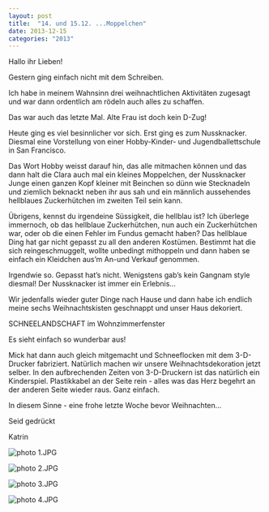 ```yaml
---
layout: post
title:  "14. und 15.12. ...Moppelchen"
date: 2013-12-15
categories: "2013"
---
```




Hallo ihr Lieben!



Gestern ging einfach nicht mit dem Schreiben. 



Ich habe in meinem Wahnsinn drei weihnachtlichen Aktivitäten zugesagt und war dann ordentlich am rödeln auch alles zu schaffen.



Das war auch das letzte Mal. Alte Frau ist doch kein D-Zug!



Heute ging es viel besinnlicher vor sich. Erst ging es zum Nussknacker. Diesmal eine Vorstellung von einer Hobby-Kinder- und Jugendballettschule in San Francisco.



Das Wort Hobby weisst darauf hin, das alle mitmachen können und das dann halt die Clara auch mal ein kleines Moppelchen, der Nussknacker Junge einen ganzen Kopf kleiner mit Beinchen so dünn wie Stecknadeln und ziemlich beknackt neben ihr aus sah und ein männlich aussehendes hellblaues Zuckerhütchen im zweiten Teil sein kann. 

Übrigens, kennst du irgendeine Süssigkeit, die hellblau ist? Ich überlege immernoch, ob das hellblaue Zuckerhütchen, nun auch ein Zuckerhütchen war, oder ob die einen Fehler im Fundus gemacht haben? Das hellblaue Ding hat gar nicht gepasst zu all den anderen Kostümen. Bestimmt hat die sich reingeschmuggelt, wollte unbedingt mithoppeln und dann haben se einfach ein Kleidchen aus’m An-und Verkauf genommen.

Irgendwie so. Gepasst hat’s nicht. Wenigstens gab’s kein Gangnam style diesmal! Der Nussknacker ist immer ein Erlebnis...



Wir jedenfalls wieder guter Dinge nach Hause und dann habe ich endlich meine sechs Weihnachtskisten geschnappt und unser Haus dekoriert.



SCHNEELANDSCHAFT im Wohnzimmerfenster



Es sieht einfach so wunderbar aus! 



Mick hat dann auch gleich mitgemacht und Schneeflocken mit dem 3-D-Drucker fabriziert. Natürlich machen wir unsere Weihnachtsdekoration jetzt selber. In den aufbrechenden Zeiten von 3-D-Druckern ist das natürlich ein Kinderspiel. Plastikkabel an der Seite rein - alles was das Herz begehrt an der anderen Seite wieder raus. Ganz einfach.



In diesem Sinne - eine frohe letzte Woche bevor Weihnachten…



Seid gedrückt



Katrin















![photo 1.JPG](/weihnachten/assets/2013-12-15/photo%201.JPG)

![photo 2.JPG](/weihnachten/assets/2013-12-15/photo%202.JPG)

![photo 3.JPG](/weihnachten/assets/2013-12-15/photo%203.JPG)

![photo 4.JPG](/weihnachten/assets/2013-12-15/photo%204.JPG)

